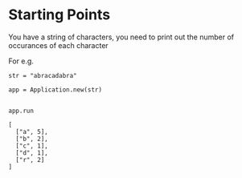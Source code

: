 # Starting Points

You have a string of characters, you need to print out the number of occurances of each character

For e.g.
```
str = "abracadabra"

app = Application.new(str)


app.run

[
  ["a", 5],
  ["b", 2],
  ["c", 1],
  ["d", 1],
  ["r", 2]
]
```

